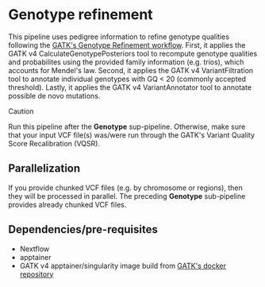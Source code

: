 # Genotype refinement

This pipeline uses pedigree information to refine genotype qualities following the [GATK's Genotype Refinement workflow](https://gatk.broadinstitute.org/hc/en-us/articles/360035531432-Genotype-Refinement-workflow-for-germline-short-variants).
First, it applies the GATK v4 CalculateGenotypePosteriors tool to recompute genotype qualities and probabilites using the provided family information (e.g. trios), which accounts for Mendel's law.
Second, it applies the GATK v4 VariantFiltration tool to annotate individual genotypes with GQ < 20 (commonly accepted threshold).
Lastly, it applies the GATK v4 VariantAnnotator tool to annotate possible de novo mutations.

> [!CAUTION]  
> Run this pipeline after the **Genotype** sup-pipeline. Otherwise, make sure that your input VCF file(s) was/were run through the GATK's Variant Quality Score Recalibration (VQSR).

## Parallelization
If you provide chunked VCF files (e.g. by chromosome or regions), then they will be processed in parallel.
The preceding **Genotype** sub-pipeline provides already chunked VCF files.

## Dependencies/pre-requisites
* Nextflow
* apptainer
* GATK v4 apptainer/singularity image build from [GATK's docker repository](https://hub.docker.com/r/broadinstitute/gatk/) 
